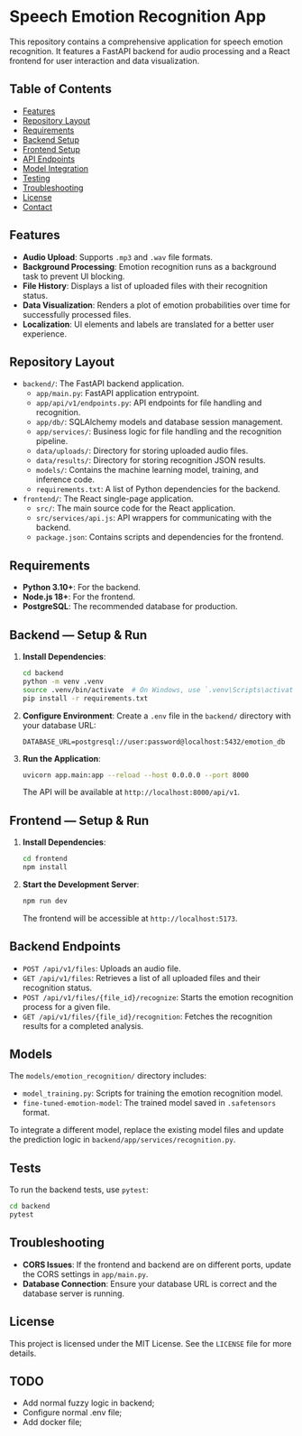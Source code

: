 # Speech Emotion Recognition App

This repository contains a comprehensive application for speech emotion recognition. It features a FastAPI backend for audio processing and a React frontend for user interaction and data visualization.

## Table of Contents

- [Features](#features)
- [Repository Layout](#repository-layout)
- [Requirements](#requirements)
- [Backend Setup](#backend--setup--run)
- [Frontend Setup](#frontend--setup--run)
- [API Endpoints](#backend-endpoints)
- [Model Integration](#models)
- [Testing](#tests)
- [Troubleshooting](#troubleshooting)
- [License](#license)
- [Contact](#contact)

## Features

- **Audio Upload**: Supports `.mp3` and `.wav` file formats.
- **Background Processing**: Emotion recognition runs as a background task to prevent UI blocking.
- **File History**: Displays a list of uploaded files with their recognition status.
- **Data Visualization**: Renders a plot of emotion probabilities over time for successfully processed files.
- **Localization**: UI elements and labels are translated for a better user experience.

## Repository Layout

- `backend/`: The FastAPI backend application.
  - `app/main.py`: FastAPI application entrypoint.
  - `app/api/v1/endpoints.py`: API endpoints for file handling and recognition.
  - `app/db/`: SQLAlchemy models and database session management.
  - `app/services/`: Business logic for file handling and the recognition pipeline.
  - `data/uploads/`: Directory for storing uploaded audio files.
  - `data/results/`: Directory for storing recognition JSON results.
  - `models/`: Contains the machine learning model, training, and inference code.
  - `requirements.txt`: A list of Python dependencies for the backend.
- `frontend/`: The React single-page application.
  - `src/`: The main source code for the React application.
  - `src/services/api.js`: API wrappers for communicating with the backend.
  - `package.json`: Contains scripts and dependencies for the frontend.

## Requirements

- **Python 3.10+**: For the backend.
- **Node.js 18+**: For the frontend.
- **PostgreSQL**: The recommended database for production.

## Backend — Setup & Run

1. **Install Dependencies**:

   ```bash
   cd backend
   python -m venv .venv
   source .venv/bin/activate  # On Windows, use `.venv\Scripts\activate`
   pip install -r requirements.txt
   ```
2. **Configure Environment**:
   Create a `.env` file in the `backend/` directory with your database URL:

   ```
   DATABASE_URL=postgresql://user:password@localhost:5432/emotion_db
   ```
3. **Run the Application**:

   ```bash
   uvicorn app.main:app --reload --host 0.0.0.0 --port 8000
   ```

   The API will be available at `http://localhost:8000/api/v1`.

## Frontend — Setup & Run

1. **Install Dependencies**:

   ```bash
   cd frontend
   npm install
   ```
2. **Start the Development Server**:

   ```bash
   npm run dev
   ```

   The frontend will be accessible at `http://localhost:5173`.

## Backend Endpoints

- `POST /api/v1/files`: Uploads an audio file.
- `GET /api/v1/files`: Retrieves a list of all uploaded files and their recognition status.
- `POST /api/v1/files/{file_id}/recognize`: Starts the emotion recognition process for a given file.
- `GET /api/v1/files/{file_id}/recognition`: Fetches the recognition results for a completed analysis.

## Models

The `models/emotion_recognition/` directory includes:

- `model_training.py`: Scripts for training the emotion recognition model.
- `fine-tuned-emotion-model`: The trained model saved in `.safetensors` format.

To integrate a different model, replace the existing model files and update the prediction logic in `backend/app/services/recognition.py`.

## Tests

To run the backend tests, use `pytest`:

```bash
cd backend
pytest
```

## Troubleshooting

- **CORS Issues**: If the frontend and backend are on different ports, update the CORS settings in `app/main.py`.
- **Database Connection**: Ensure your database URL is correct and the database server is running.

## License

This project is licensed under the MIT License. See the `LICENSE` file for more details.

## TODO

- Add normal fuzzy logic in backend;
- Configure normal .env file;
- Add docker file;
